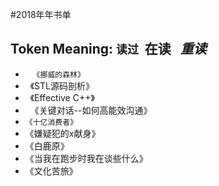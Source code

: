 #2018年年书单

## Token Meaning: `读过`  **在读**   *重读*

*    `《挪威的森林》`
*   《STL源码剖析》
*   《Effective C++》
*   《关键对话--如何高能效沟通》
*   `《十亿消费者》`
*   《嫌疑犯的x献身》
*   《白鹿原》 
*   《当我在跑步时我在谈些什么》
*   《文化苦旅》
